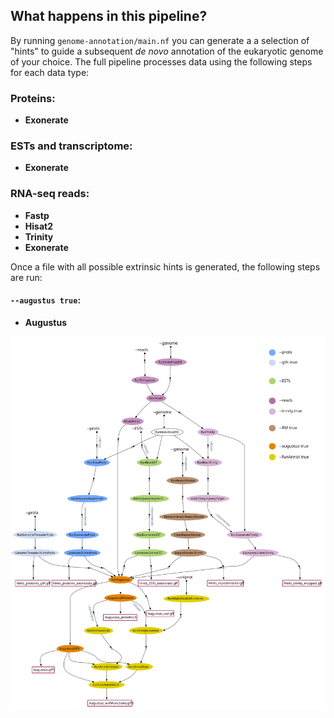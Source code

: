 ## What happens in this pipeline?
By running `genome-annotation/main.nf` you can generate a a selection of "hints" to guide a subsequent *de novo* annotation of the eukaryotic genome of your choice.
The full pipeline processes data using the following steps for each data type: 

### Proteins:
* **Exonerate**

### ESTs and transcriptome: 
* **Exonerate**

### RNA-seq reads: 
* **Fastp**
* **Hisat2**
* **Trinity** 
* **Exonerate** 

Once a file with all possible extrinsic hints is generated, the following steps are run:

#### `--augustus true`:
* **Augustus** 

![](../images/genome-annotation_dag_mod.svg) 

